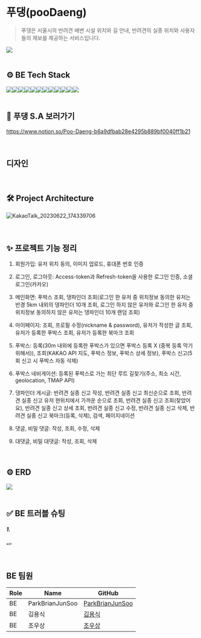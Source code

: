 # 푸댕(pooDaeng)

> 푸댕은 서울시의 반려견 배변 시설 위치와 길 안내, 반려견의 실종 위치와 사용자들의 제보를 제공하는 서비스입니다.

<div style="display: flex">
<img src="https://i.ibb.co/pr223TM/pooDaeng.png">
</div>
<br>

## ⚙️ BE Tech Stack

<div style="display: flex">
  <img src="https://img.shields.io/badge/Javascript-F7DF1E?style=for-the-badge&logo=javascript&logoColor=fff"/>
  <img src="https://img.shields.io/badge/Node.js-339933?style=for-the-badge&logo=nodedotjs&logoColor=fff"/>
  <img src="https://img.shields.io/badge/Mysql-4479A1?style=for-the-badge&logo=mysql&logoColor=fff"/>
  <img src="https://img.shields.io/badge/Npm-CB3837?style=for-the-badge&logo=npm&logoColor=fff"/>
  <img src="https://img.shields.io/badge/Redis-DC382D?style=for-the-badge&logo=redis&logoColor=white"/>
  <img src="https://img.shields.io/badge/Kakao_Map-FFCD00?style=for-the-badge&logo=kakao&logoColor=black"/>
  <img src="https://img.shields.io/badge/TMap-000000?style=for-the-badge&logo=sktelecom&logoColor=white"/>
  <img src="https://img.shields.io/badge/Amazon_EC2-232F3E?style=for-the-badge&logo=amazonaws&logoColor=white"/>
  <img src="https://img.shields.io/badge/Amazon_RDS-007BFF?style=for-the-badge&logo=amazon-rds&logoColor=white"/>
  <img src="https://img.shields.io/badge/Sentry-362D59?style=for-the-badge&logo=sentry&logoColor=white"/>
  <img src="https://img.shields.io/badge/AWS_CodeDeploy-232F3E?style=for-the-badge&logo=amazonaws&logoColor=white"/>
  <img src="https://img.shields.io/badge/GitHub_Actions-2088FF?style=for-the-badge&logo=githubactions&logoColor=white"/>

</div>

<br>

## 📒 푸댕 S.A 보러가기

https://www.notion.so/Poo-Daeng-b6a9dfbab28e4295b889bf0040ff1b21

<br>

## 디자인

<br>

## 🛠 Project Architecture

![KakaoTalk_20230622_174339706](https://github.com/hanghae-99-real-project/back-end/assets/125964794/c8d5c614-ae6f-4c1d-9e09-1b1ff691802f)

<br>

## ✨ 프로젝트 기능 정리

1. 회원가입: 유저 위치 동의, 이미지 업로드, 휴대폰 번호 인증

2. 로그인, 로그아웃: Access-token과 Refresh-token을 사용한 로그인 인증, 소셜 로그인(카카오)

3. 메인화면: 푸박스 조회, 댕파인더 조회(로그인 한 유저 중 위치정보 동의한 유저는 반경 5km 내외의 댕파인더 10개 조회, 로그인 하지 않은 유저와 로그인 한 유저 중 위치정보 동의하지 않은 유저는 댕파인더 10개 랜덤 조회)

4. 마이페이지: 조회, 프로필 수정(nickname & password), 유저가 작성한 글 조회, 유저가 등록한 푸박스 조회, 유저가 등록한 북마크 조회

5. 푸박스: 등록(30m 내외에 등록한 푸박스가 있으면 푸박스 등록 X (중복 등록 막기 위해서)), 조회(KAKAO API 지도, 푸박스 정보, 푸박스 상세 정보), 푸박스 신고(5회 신고 시 푸박스 자동 삭제)

6. 푸박스 네비게이션: 등록된 푸박스로 가는 최단 루트 길찾기(주소, 최소 시간, geolocation, TMAP API)

7. 댕파인더 게시글: 반려견 실종 신고 작성, 반려견 실종 신고 최신순으로 조회, 반려견 실종 신고 유저 현위치에서 가까운 순으로 조회, 반려견 실종 신고 조회(찾았어요), 반려견 실종 신고 상세 조회, 반려견 실종 신고 수정, 반려견 실종 신고 삭제, 반려견 실종 신고 북마크(등록, 삭제), 검색, 페이지네이션

8. 댓글, 비밀 댓글: 작성, 조회, 수정, 삭제

9. 대댓글, 비밀 대댓글: 작성, 조회, 삭제

<!-- 9. 알림: 생성(댓글, 대댓글), 조회, 알림 읽음 처리 -->

<br>

## ⚙️ ERD

<div style="display: flex">
<img src="https://i.ibb.co/Dp3wVSg/poo-Daeng-ERD.png">
</div>

<br>

## ✅ BE 트러블 슈팅

##### 1.

```
=>
```

<br>

## BE 팀원

| Role | Name            | GitHub                                                |
| ---- | --------------- | ----------------------------------------------------- |
| BE   | ParkBrianJunSoo | [ParkBrianJunSoo](https://github.com/ParkBrianJunSoo) |
| BE   | 김용식          | [김용식](https://github.com/ystar5008)                |
| BE   | 조우상          | [조우상](https://github.com/juster0706)               |

<br>

